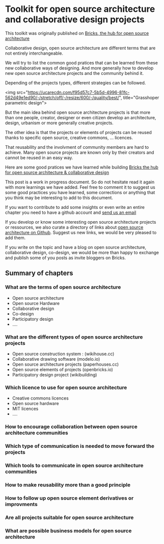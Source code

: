 # Toolkit for open source architecture and collaborative design projects 

This toolkit was originally published on [Bricks, the hub for open source architecture](http://www.openbricks.io/app#!/opensource/architecture/howto)

Collaborative design, open source architecture are different terms that are not entirely interchangeable. 

We will try to list the common good pratices that can be learned from these new collaborative ways of designing. And more generally how to develop new open source architecture projects and the community behind it.

Depending of the projects types, different strategies can be followed. 

<img src="https://ucarecdn.com/f95d57c7-5b5d-4996-81fc-562d49e1ed90/-/stretch/off/-/resize/600/-/quality/best/", title="Grasshoper parametric design">

But the main idea behind open source architecture projects is that more than one people, creator, designer or even citizen develop an architecture, design, urbanism or more generally creative projects.

The other idea is that the projects or elements of projects can be reused thanks to specific open source, creative commons, ... licences. 

That reusability and the involvment of community members are hard to achieve. Many open source projects are known only by their creators and cannot be reused in an easy way.

Here are some good pratices we have learned while building [Bricks the hub for open source architecture & collaborative design](http://www.openbricks.io)

This post is a work in progress document. So do not hesitate read it again with more learnings we have added. Feel free to comment it to suggest us some good practices you have learned, some corrections or anything that you think 
may be interesting to add to this document.

If you want to contribute to add some insights or even write an entire chapter you need to have a github account and [send us an email](mailto:hello@openbricks.io?subject=Contribute%20to%20open%20source%20architecture%20toolkit)

If you develop or know some interesting open source architecture projects or ressources, we also curate a directory of links about [open source architecture on Github](https://github.com/open-source-architecture/open-source-architecture). Suggest us new links, we would be very pleased to add them. 

If you write on the topic and have a blog on open source architecture, collaborative design, co-design, we would be more than happy to exchange and publish some of you posts as invite bloggers on Bricks.


##  Summary of chapters

### What are the terms of open source architecture 

* Open source architecture 
* Open source Hardware
* Collaborative design 
* Co-design 
* Participatory design
* ....

### What are the different types of open source architecture projects 

* Open source construction system : (wikihouse.cc) 
* Collaborative drawing software (modelo.io)
* Open source architecture projects (paperhouses.cc)
* Open source elements of projects (openbricks.io)
* Participatory design project (wikibuilding)

### Which licence to use for open source architecture

* Creative commons licences 
* Open source hardware
* MIT licences
* ....

### How to encourage collaboration between open source architecture communities

### Which type of communication is needed to move forward the projects

### Which tools to communicate in open source architecture communities

### How to make reusability more than a good principle

### How to follow up open source element derivatives or improvments

### Are all projects suitable for open source architecture

### What are possible business models for open source architecture


